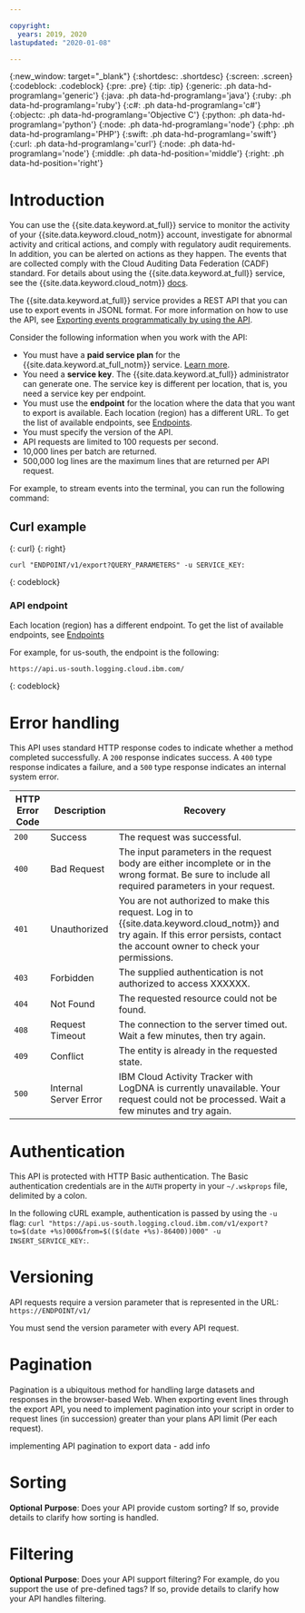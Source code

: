 ```yaml
---

copyright:
  years: 2019, 2020
lastupdated: "2020-01-08"

---
```


{:new_window: target="_blank"}
{:shortdesc: .shortdesc}
{:screen: .screen}
{:codeblock: .codeblock}
{:pre: .pre}
{:tip: .tip}
{:generic: .ph data-hd-programlang='generic'}
{:java: .ph data-hd-programlang='java'}
{:ruby: .ph data-hd-programlang='ruby'}
{:c#: .ph data-hd-programlang='c#'}
{:objectc: .ph data-hd-programlang='Objective C'}
{:python: .ph data-hd-programlang='python'}
{:node: .ph data-hd-programlang='node'}
{:php: .ph data-hd-programlang='PHP'}
{:swift: .ph data-hd-programlang='swift'}
{:curl: .ph data-hd-programlang='curl'}
{:node: .ph data-hd-programlang='node'}
{:middle: .ph data-hd-position='middle'}
{:right: .ph data-hd-position='right'}


# Introduction

You can use the {{site.data.keyword.at_full}} service to monitor the activity of your {{site.data.keyword.cloud_notm}} account, investigate for abnormal activity and critical actions, and comply with regulatory audit requirements. In addition, you can be alerted on actions as they happen. The events that are collected comply with the Cloud Auditing Data Federation (CADF) standard. For details about using the {{site.data.keyword.at_full}} service, see the {{site.data.keyword.cloud_notm}} [docs](/docs/services/Activity-Tracker-with-LogDNA?topic=Activity-Tracker-with-LogDNA-getting-started).

The {{site.data.keyword.at_full}} service provides a REST API that you can use to export events in JSONL format. For more information on how to use the API, see [Exporting events programmatically by using the API](/docs/services/Activity-Tracker-with-LogDNA?topic=Activity-Tracker-with-LogDNA-export#export_api).

Consider the following information when you work with the API:
* You must have a **paid service plan** for the {{site.data.keyword.at_full_notm}} service. [Learn more](/docs/services/Activity-Tracker-with-LogDNA?topic=Activity-Tracker-with-LogDNA-service_plan#service_plan). 
* You need a **service key**. The {{site.data.keyword.at_full}} administrator can generate one. The service key is different per location, that is, you need a service key per endpoint.
* You must use the **endpoint** for the location where the data that you want to export is available. Each location (region) has a different URL. To get the list of available endpoints, see [Endpoints](/docs/services/Activity-Tracker-with-LogDNA?topic=Activity-Tracker-with-LogDNA-endpoints#endpoints).
* You must specify the version of the API.
* API requests are limited to 100 requests per second.
* 10,000 lines per batch are returned. 
* 500,000 log lines are the maximum lines that are returned per API request. 

For example, to stream events into the terminal, you can run the following command:

## Curl example
{: curl}
{: right}

```
curl "ENDPOINT/v1/export?QUERY_PARAMETERS" -u SERVICE_KEY:
```
{: codeblock}


### API endpoint 

Each location (region) has a different endpoint. To get the list of available endpoints, see [Endpoints](/docs/services/Activity-Tracker-with-LogDNA?topic=Activity-Tracker-with-LogDNA-endpoints#endpoints)

For example, for us-south, the endpoint is the following:

```
https://api.us-south.logging.cloud.ibm.com/

```
{: codeblock}


# Error handling

This API uses standard HTTP response codes to indicate whether a method completed successfully. A `200` response indicates success. A `400` type response indicates a failure, and a `500` type response indicates an internal system error.

| HTTP Error Code | Description           | Recovery                                                                    |
|-----------------|-----------------------|-----------------------------------------------------------------------------|
| `200`           | Success               | The request was successful.                                                 |
| `400`           | Bad Request           | The input parameters in the request body are either incomplete or in the wrong format. Be sure to include all required parameters in your request. |
| `401`           | Unauthorized          | You are not authorized to make this request. Log in to {{site.data.keyword.cloud_notm}} and try again. If this error persists, contact the account owner to check your permissions. |
| `403`           | Forbidden             | The supplied authentication is not authorized to access XXXXXX.      |
| `404`           | Not Found             | The requested resource could not be found.                                  |
| `408`           | Request Timeout       | The connection to the server timed out. Wait a few minutes, then try again. |
| `409`           | Conflict              | The entity is already in the requested state.                               |
| `500`           | Internal Server Error | IBM Cloud Activity Tracker with LogDNA is currently unavailable. Your request could not be processed. Wait a few minutes and try again. |

# Authentication

This API is protected with HTTP Basic authentication. The Basic authentication credentials are in the `AUTH` property in your `~/.wskprops` file, delimited by a colon.

In the following cURL example, authentication is passed by using the `-u` flag:
`curl "https://api.us-south.logging.cloud.ibm.com/v1/export?to=$(date +%s)000&from=$(($(date +%s)-86400))000" -u INSERT_SERVICE_KEY:`.



# Versioning

API requests require a version parameter that is represented in the URL: `https://ENDPOINT/v1/`

You must send the version parameter with every API request.




# Pagination


Pagination is a ubiquitous method for handling large datasets and responses in the browser-based Web. When exporting event lines through the export API, you need to implement pagination into your script in order to request lines (in succession) greater than your plans API limit (Per each request).

implementing API pagination to export data - add info



# Sorting

**Optional**
**Purpose**: Does your API provide custom sorting? If so, provide details to clarify how sorting is handled. 


# Filtering

**Optional**
**Purpose**: Does your API support filtering? For example, do you support the use of pre-defined tags? If so, provide details to clarify how your API handles filtering. 


